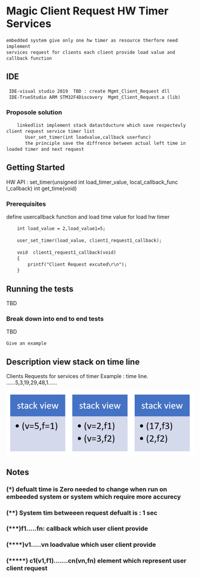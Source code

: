 # Magic Client Request HW Timer Services 

	embedded system give only one hw timer as resource therfore need implement 
	services request for clients each client provide load value and callback function
## IDE 
     IDE-visual studio 2019  TBD : create Mgmt_Client_Request dll
	 IDE-TrueStudio ARM STM32F4Discovery  Mgmt_Client_Request.a (lib)
	 
	
		
### Proposole solution
	    linkedlist implement stack datastducture which save respectevly client request service timer list
           User_set_timer(int loadvalue,callback userfunc)
           the principle save the diffrence between actual left time in loaded timer and next request

## Getting Started

HW API : 
		 set_timer(unsigned int load_timer_value, local_callback_func l_callback)
         int get_time(void)
### Prerequisites

define usercallback function and load time value for load hw timer

```
	int load_value = 2,load_value1=5;

	user_set_timer(load_value, client1_request1_callback);
	
	void  client1_request1_callback(void)
	{
		printf("Client Request excuted\r\n");
	}
```


## Running the tests

TBD

### Break down into end to end tests

TBD

```
Give an example
```

## Description  view stack on time line 

Clients Requests for services of timer 
Example :  time line. ......5,3,19,29,48,1......

![](/images/view_stack.PNG)

## Notes

### (*) <T> defualt  time is Zero needed to change  when run on embeeded system or system which require more accurecy 
### (**) System tim betweeen request defualt is : 1 sec 
### (***)f1.....fn: callback which user client provide
### (****)v1.....vn loadvalue which user client provide
### (*****) c1(v1,f1).......cn(vn,fn)  element which represent  user client request

